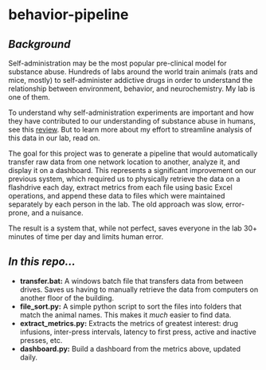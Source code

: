 # behavior-pipeline

## *Background*

Self-administration may be the most popular pre-clinical model for substance abuse. Hundreds of labs around the world train animals (rats and mice, mostly) to self-administer addictive drugs in order to understand the relationship between environment, behavior, and neurochemistry. My lab is one of them.

To understand why self-administration experiments are important and how they have contributed to our understanding of substance abuse in humans, see this [review](https://www.sciencedirect.com/science/article/pii/S0149763410001764). But to learn more about my effort to streamline analysis of this data in our lab, read on.

The goal for this project was to generate a pipeline that would automatically transfer raw data from one network location to another, analyze it, and display it on a dashboard. This represents a significant improvement on our previous system, which required us to physically retrieve the data on a flashdrive each day, extract metrics from each file using basic Excel operations, and append these data to files which were maintained separately by each person in the lab. The old approach was slow, error-prone, and a nuisance.

The result is a system that, while not perfect, saves everyone in the lab 30+ minutes of time per day and limits human error.

## *In this repo...*
* **transfer.bat:** A windows batch file that transfers data from between drives. Saves us having to manually retrieve the data from computers on another floor of the building.
* **file_sort.py:** A simple python script to sort the files into folders that match the animal names. This makes it _much_ easier to find data.
* **extract_metrics.py:** Extracts the metrics of greatest interest: drug infusions, inter-press intervals, latency to first press, active and inactive presses, etc.
* **dashboard.py:** Build a dashboard from the metrics above, updated daily.
